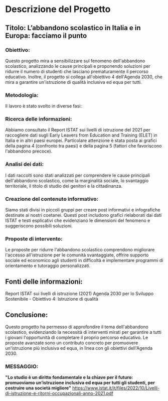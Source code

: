 # Descrizione del Progetto

## Titolo: L’abbandono scolastico in Italia e in Europa: facciamo il punto

### Obiettivo:
Questo progetto mira a sensibilizzare sul fenomeno dell'abbandono scolastico, analizzando le cause principali e proponendo soluzioni per ridurre il numero di studenti che lasciano prematuramente il percorso educativo. Inoltre, il progetto si collega all'obiettivo 4 dell'Agenda 2030, che mira a garantire un'istruzione di qualità inclusiva ed equa per tutti.

### Metodologia:
Il lavoro è stato svolto in diverse fasi:

 ### Ricerca delle informazioni:
Abbiamo consultato il Report ISTAT sui livelli di istruzione del 2021 per raccogliere dati sugli Early Leavers from Education and Training (ELET) in Italia e in altri paesi europei. Particolare attenzione è stata posta ai grafici della pagina 4 (confronto tra paesi) e della pagina 5 (fattori che favoriscono l'abbandono precoce).

 ### Analisi dei dati:
 I dati raccolti sono stati analizzati per comprendere le cause principali dell'abbandono scolastico,
 come la marginalità sociale, lo svantaggio territoriale, il titolo di studio dei genitori e la cittadinanza.

### Creazione del contenuto informativo:
Siamo stati divisi in piccoli gruppi per creare post informativi e infografiche destinate ai nostri coetanei.
Questi post includono grafici rielaborati dai dati ISTAT e testi esplicativi che evidenziano le dimensioni del fenomeno e suggeriscono possibili soluzioni.

 ###   Proposte di intervento:
Le proposte per ridurre l'abbandono scolastico comprendono migliorare l'accesso all'istruzione per le comunità svantaggiate,
offrire supporto sociale ed economico agli studenti in difficoltà e implementare programmi di orientamento e tutoraggio personalizzati.

## Fonti delle informazioni:

Report ISTAT sui livelli di istruzione (2021)
Agenda 2030 per lo Sviluppo Sostenibile - Obiettivo 4: Istruzione di qualità

## Conclusione:
Questo progetto ha permesso di approfondire il tema dell'abbandono scolastico,
evidenziando la necessità di interventi mirati per garantire a tutti i giovani l'opportunità di completare il proprio percorso educativo.
Le proposte avanzate sono un contributo concreto per promuovere un'istruzione più inclusiva ed equa, in linea con gli obiettivi dell'Agenda 2030.

### MESSAGGIO:


**"Lo studio è un diritto fondamentale e la chiave per il futuro: promuoviamo un’istruzione inclusiva ed equa per tutti gli studenti, per costruire una società migliore"**
https://www.istat.it/it/files/2022/10/Livelli-di-istruzione-e-ritorni-occupazionali-anno-2021.pdf
